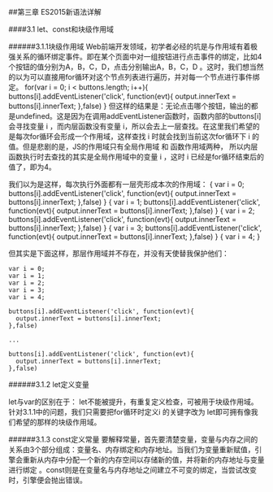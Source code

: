 ##第三章 ES2015新语法详解

####3.1 let、const和块级作用域

######3.1.1块级作用域
Web前端开发领域，初学者必经的坑是与作用域有着极强关系的循环绑定事件。即在某个页面中对一组按钮进行点击事件的绑定，比如4个按钮的值分别为A，B，C，D，点击分别输出A，B，C，D 。这时，我们想当然的以为可以直接用for循环对这个节点列表进行遍历，并对每一个节点进行事件绑定。
    for(var i = 0; i < buttons.length; i++){
      buttons[i].addEventListener('click', function(evt){
        output.innerText = buttons[i].innerText;
      },false)
    }
但这样的结果是：无论点击哪个按钮，输出的都是undefined。这是因为在调用addEventListener函数时，函数内部的buttons[i]会寻找变量 i ，而内层函数没有变量 i，所以会去上一层查找。在这里我们希望的是每次for循环会形成一个作用域，这样查找 i 时就会找到当前这次for循环下 i 的值。但是悲剧的是，JS的作用域只有全局作用域 和 函数作用域两种， 所以内层函数执行时去查找的其实是全局作用域中的变量 i ，这时 i 已经是for循环结束后的值了，即为4。

我们以为是这样，每次执行外面都有一层壳形成本次的作用域：
    {
      var i = 0;
      buttons[i].addEventListener('click', function(evt){
        output.innerText = buttons[i].innerText;
      },false)
    }
    {
      var i = 1;
      buttons[i].addEventListener('click', function(evt){
        output.innerText = buttons[i].innerText;
      },false)
    }
    {
      var i = 2;
      buttons[i].addEventListener('click', function(evt){
        output.innerText = buttons[i].innerText;
      },false)
    }
    {
      var i = 3;
      buttons[i].addEventListener('click', function(evt){
        output.innerText = buttons[i].innerText;
      },false)
    }
    {
      var i = 4;
    }

但其实是下面这样，那层作用域并不存在，并没有天使替我保护他们：

    var i = 0;
    var i = 1;
    var i = 2;
    var i = 3;
    var i = 4;

    buttons[i].addEventListener('click', function(evt){
      output.innerText = buttons[i].innerText;
    },false)

    ...

    buttons[i].addEventListener('click', function(evt){
      output.innerText = buttons[i].innerText;
    },false)

######3.1.2 let定义变量

let与var的区别在于：
let不能被提升，有重复定义检查，可被用于块级作用域。
针对3.1.1中的问题，我们只需要把for循环时定义i 的关键字改为 let即可拥有像我们希望的那样的块级作用域。

######3.1.3 const定义常量
要解释常量，首先要清楚变量，变量与内存之间的关系由3个部分组成：变量名、内存绑定和内存地址。当我们为变量重新赋值，引擎会重新从内存中分配一个新的内存空间以存储新的值，并将新的内存地址与变量进行绑定 。const则是在变量名与内存地址之间建立不可变的绑定，当尝试改变时，引擎便会抛出错误。